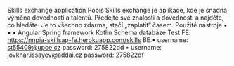 Skills exchange application
Popis
Skills exchange je aplikace, kde je snadná výměna dovedností a talentů. Předejte své
znalosti a dovednosti a najděte, co hledáte. Je to všechno zdarma, stačí „zaplatit“
časem.
Použité nástroje
•
•
•
Angular
Spring framework
Kotlin
Schema databáze
Test
FE: https://nnpia-skillsap-fe.herokuapp.com/skills
BE:• username: st55409@upce.cz password: 275822dd
• username: jovkhar.issayev@addai.cz password: 275822df

